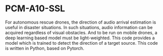 # PCM-A10-SSL
For autonomous rescue drones, the direction of audio arrival estimation is useful in disaster situations. In such situations, audio information can be acquired regardless of visual obstacles. And to be run on mobile drones, a deep learning based model must be light-weighted. This code provides a model which is trained to detect the direction of a target source. This code is written in Python, based on Pytorch.
